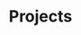 ---
title: Projects
menu: main
weight: 3
build:
  render: always
cascade:
- build:
    list: local
    publishResources: false
    render: never
---
